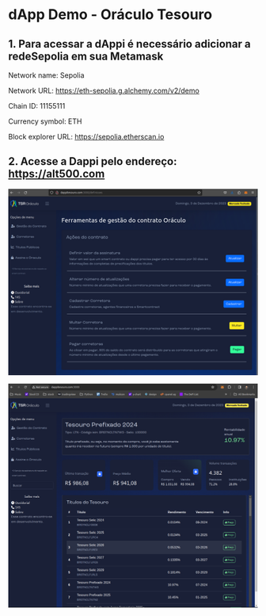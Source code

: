 # dApp Demo - Oráculo Tesouro


## 1. Para acessar a dAppi é necessário adicionar a redeSepolia em sua Metamask

Network name: Sepolia

Network URL: https://eth-sepolia.g.alchemy.com/v2/demo

Chain ID: 11155111

Currency symbol: ETH

Block explorer URL: https://sepolia.etherscan.io


## 2. Acesse a Dappi pelo endereço: https://alt500.com  

![Tela de Gestao](https://github.com/juv1nsk1/araucaria/blob/main/dappi-tesouro/Screenshot%20-%20dappi%201.png?raw=true)

![Lista de Títulos](https://github.com/juv1nsk1/araucaria/blob/main/dappi-tesouro/Screenshot%20-%20dappi%203.png?raw=true)


